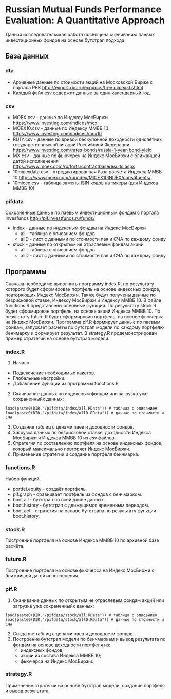 # Russian Mutual Funds Performance Evaluation: A Quantitative Approach
Данная исследовательская работа посвящена оцениванию паевых инвестиционных фондов на основе бутстрап подхода.
## База данных
### dta
* Архивные данные по стоимости акций на Московской Бирже с портала РБК http://export.rbc.ru/expdocs/free.micex.0.shtml
* Каждый файл csv содержит данные за один календарный год.
### csv
* MOEX.csv - данные по Индексу МосБиржи https://www.investing.com/indices/mcx
* MOEX10.csv - данные по Индексу ММВБ 10 https://www.investing.com/indices/mcx10
* RU1Y.csv - данные по кривой бескупонной доходности однолетних государственных облигаций Российской Федерации https://www.investing.com/rates-bonds/russia-1-year-bond-yield
* MX.csv - данные по фьючерсу на Индекс МосБиржи с ближайшей датой исполненения https://www.moex.com/ru/forts/contractbaseresults.aspx
* 10micexdata.csv - отредактированная база расчёта Индекса ММВБ 10 https://www.moex.com/ru/index/MICEX10INDEX/constituents/
* 10micex.csv - таблица замены ISIN кодов на тикеры (для Индекса ММВБ 10)
### pifdata
Сохранённые данные по паевым инвестиционным фондам с портала Invesfunds http://pif.investfunds.ru/funds/
* index - данные по индексным фондам на Индекс МосБиржи
	* all - таблица с описанием фондов
	* allD - лист с данными по стоимости пая и СЧА по каждому фонду
* stock - данные по открытым не отраслевым фондам акций
	* all - таблица с описанием фондов
	* allD - лист с данными по стоимости пая и СЧА по каждому фонду
## Программы
Сначала необходимо выполнить программу index.R, по результату которого будет сформирован портфель на основе индексных фондов, повторяющих Индекс МосБиржи.
Также будут получены данные по безрисковой ставке, Индексу МосБиржи и Индексу ММВБ 10. В файле functions.R представлены основные функции.
По результату stock.R будет сформирован портфель, на основе акций Индекса ММВБ 10.
По результату future.R будет сформирован портфель, на основе фьючерса на Индекс МосБиржи.
Программа pif.R формирует данные по паевым фондам, запускает расчёты по бутстрап модели по каждому портфелю бенчмарку и формирует результат.
В strategy.R продемонстрирован пример стратегии на основе бутстрап модели.
### index.R
1. Начало
* Подключение необходимых пакетов.
* Глобальные настройки.
* Добавление функций из программы functions.R
2. Скачивание данных по индексным фондам или загрузка уже сохраненныйх данных:
```
load(paste0(DIR,"/pifdata/index/all.RData")) # таблица с описанием
load(paste0(DIR,"/pifdata/index/allD.RData")) # данные по стоимости и СЧА
```
3. Создание таблиц с ценами паев и доходности фондов.
4. Загрузка данных по безрисковой ставке, доходности Индекса МосБиржи и Индекса ММВБ 10 из csv файлов.
5. Стратегия по составлению портфеля на основе индексных фондов, который максимально повторяет Индекс МосБиржи.
6. Применение стратегии и создание портфеля бенчмарка.
### functions.R
Набор функций.
* portfel.equity - создаёт портфель.
* pif.graph - сравнивает портфель из фондов с бенчмарком.
* boot.all - бутстрап по всей длине данных.
* boot.history - бутстрап с движущимся временным периодом.
* boot.act - стратегия на основе бутстрапа по результату функции boot.history.
### stock.R
Построение портфеля на основе Индекса ММВБ 10 по архивной базе расчёта.
### future.R
Построение портфеля на основе фьючерса на Индекс МосБиржи с ближайшей датой исполненения.
### pif.R
1. Скачивание данных по открытым не отраслевым фондам акций или загрузка уже сохраненныйх данных:
```
load(paste0(DIR,"/pifdata/stock/all.RData")) # таблица с описанием
load(paste0(DIR,"/pifdata/stock/allD.RData")) # данные по стоимости и СЧА
```
2. Создание таблиц с ценами паев и доходности фондов.
3. Построение бутстрап модели по бенчмаркам и вывод результата по фондам на основе доходности портфеля из:
	- индексных фондов;
	- акций из состава Индекса ММВБ 10;
	- фьючерса на Индекс МосБиржи.
### strategy.R
Применение стратегии на основе бутстрап модели, создание портфеля и вывод результата.